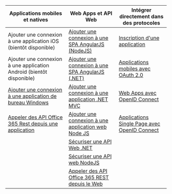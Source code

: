 | Applications mobiles et natives | Web Apps et API Web | Intégrer directement dans des protocoles |
| ----------------------- | ------------------------------- | --------------------- |
| Ajouter une connexion à une application iOS (bientôt disponible) | [Ajouter une connexion à une SPA AngularJS (NodeJS)](active-directory-v2-devquickstarts-angular-node.md) | [Inscription d'une application](active-directory-v2-app-registration.md) |
| Ajouter une connexion à une application Android (bientôt disponible) | [Ajouter une connexion à une SPA AngularJS (.NET)](active-directory-v2-devquickstarts-angular-dotnet.md) | [Applications mobiles avec OAuth 2.0](active-directory-v2-protocols-oauth-code.md) |
| [Ajouter une connexion à une application de bureau Windows](active-directory-v2-devquickstarts-wpf.md) | [Ajouter une connexion à une application .NET MVC](active-directory-v2-devquickstarts-dotnet-web.md) | [Web Apps avec OpenID Connect](active-directory-v2-protocols-oidc.md) |
| [Appeler des API Office 365 Rest depuis une application](https://msdn.microsoft.com/office/office365/howto/authenticate-Office-365-APIs-using-v2) | [Ajouter une connexion à une application web Node JS](active-directory-v2-devquickstarts-node-web.md) | [Applications Single Page avec OpenID Connect](active-directory-v2-protocols-implicit.md)
| | [Sécuriser une API Web .NET](active-directory-v2-devquickstarts-dotnet-api.md) | |
| | [Sécuriser une API web NodeJS](active-directory-v2-devquickstarts-node-api.md) |
| | [Appeler des API Office 365 REST depuis le Web](https://msdn.microsoft.com/office/office365/howto/authenticate-Office-365-APIs-using-v2) |

<!---HONumber=AcomDC_0224_2016-->